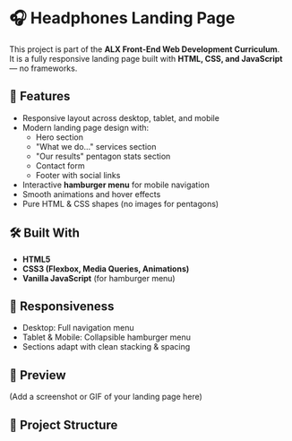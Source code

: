 # 🎧 Headphones Landing Page

This project is part of the **ALX Front-End Web Development Curriculum**.  
It is a fully responsive landing page built with **HTML, CSS, and JavaScript** — no frameworks.  

## 🚀 Features
- Responsive layout across desktop, tablet, and mobile
- Modern landing page design with:
  - Hero section
  - "What we do…" services section
  - "Our results" pentagon stats section
  - Contact form
  - Footer with social links
- Interactive **hamburger menu** for mobile navigation
- Smooth animations and hover effects
- Pure HTML & CSS shapes (no images for pentagons)

## 🛠️ Built With
- **HTML5**
- **CSS3 (Flexbox, Media Queries, Animations)**
- **Vanilla JavaScript** (for hamburger menu)

## 📱 Responsiveness
- Desktop: Full navigation menu
- Tablet & Mobile: Collapsible hamburger menu
- Sections adapt with clean stacking & spacing

## 🎨 Preview
(Add a screenshot or GIF of your landing page here)

## 📂 Project Structure
